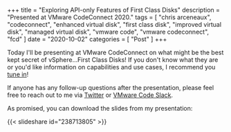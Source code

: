 +++
title = "Exploring API-only Features of First Class Disks"
description = "Presented at VMware CodeConnect 2020."
tags = [
    "chris arceneaux",
    "codeconnect",
    "enhanced virtual disk",
    "first class disk",
    "improved virtual disk",
    "managed virtual disk",
    "vmware code",
    "vmware codeconnect",
    "fcd"
]
date = "2020-10-02"
categories = [
    "Post"
]
+++

Today I'll be presenting at VMware CodeConnect on what might be the best kept secret of vSphere...First Class Disks! If you don't know what they are or you'd like information on capabilities and use cases, I recommend you [tune in](http://web-prod.arsano.lab/Chris/index.html)!

If anyone has any follow-up questions after the presentation, please feel free to reach out to me via [Twitter](https://twitter.com/chris_arceneaux) or [VMware Code Slack](https://code.vmware.com/web/code/join).

As promised, you can download the slides from my presentation:

{{< slideshare id="238713805" >}}
